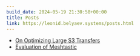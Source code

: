 ```yaml
---
build_date: 2024-05-19 21:30:58+00:00
title: Posts
link: https://leonid.belyaev.systems/posts.html
---
```



+ [On Optimizing Large S3 Transfers](/posts/on-optimizing-large-s3-transfers.html)
+ [Evaluation of Meshtastic](/posts/evaluation-of-meshtastic.html)
